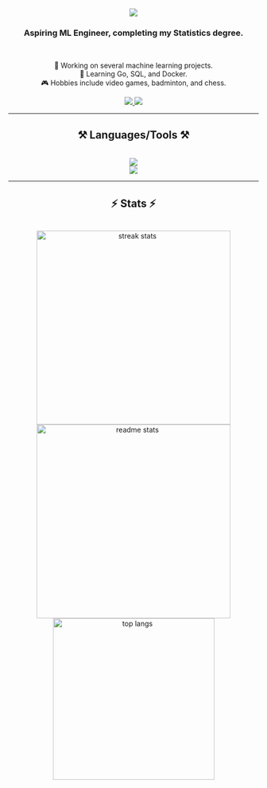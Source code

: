 <h1 align="center">
    <img src="https://readme-typing-svg.herokuapp.com/?font=Righteous&size=35&center=true&vCenter=true&width=500&height=70&duration=4000&lines=Hey+there!+👋;+I'm+Anish+Tiwari!;" />
</h1>
<h3 align="center">Aspiring ML Engineer, completing my Statistics degree.</h3>
<br/>
<div align="center">
 
🌱 Working on several machine learning projects.  
🧠 Learning Go, SQL, and Docker.  
🎮 Hobbies include video games, badminton, and chess.  
 </div>

  
<div align="center"> 
  <a href="mailto:anishtiwari425@gmail.com">
    <img src="https://img.shields.io/badge/Gmail-333333?style=for-the-badge&logo=gmail&logoColor=red" />
  </a>
  <a href="https://www.linkedin.com/in/anish-tiwari--/" target="_blank">
    <img src="https://img.shields.io/badge/LinkedIn-0077B5?style=for-the-badge&logo=linkedin&logoColor=white" target="_blank" />
  </a>
</div>
 <hr/>
<h2 align="center">⚒️ Languages/Tools ⚒️</h2>
<br/>
<div align="center">
  <img src="https://skillicons.dev/icons?i=python,r,cpp,c,java,golang,javascript,lua" /><br/>   
    <img src="https://skillicons.dev/icons?i=linux,vscode,neovim,github,bash,tensorflow,pytorch" />
<br/>    
</div>

<hr/>
<h2 align="center">⚡ Stats ⚡</h2>
<br>
<div align=center>
  <img width=390 src="https://streak-stats.demolab.com?user=Anish1337&theme=midnight-purple&border_radius=10" alt="streak stats"/>
  <img width=390 src="https://github-readme-stats-anish.vercel.app/api?username=Anish1337&count_private=true&show_icons=true&theme=midnight-purple&rank_icon=github&border_radius=10" alt="readme stats" />
  <br/>
  <img width=325 align="center" src="https://github-readme-stats-anish.vercel.app/api/top-langs/?username=Anish1337&hide=HTML&langs_count=8&layout=compact&theme=midnight-purple&border_radius=10&size_weight=0.5&count_weight=0.5&exclude_repo=github-readme-stats" alt="top langs" />
</div>


<br/><br/>
<!--[![Top Langs](https://github-readme-stats-anish.vercel.app/api/top-langs/?username=Anish1337&layout=pie&theme=midnight-purple)](https://github.com/Anish1337/github-readme-stats)
![Anish's GitHub stats](https://github-readme-stats-anish.vercel.app/api?username=Anish1337&theme=midnight-purple&hide=contribs,prs)
[![GitHub Streak](https://streak-stats.demolab.com?user=Anish1337&theme=midnight-purple)](https://git.io/streak-stats)
<hr/>

<picture>
  <source media="(prefers-color-scheme: dark)" srcset="https://raw.githubusercontent.com/tobiasmeyhoefer/tobiasmeyhoefer/output/github-snake-dark.svg" />
  <source media="(prefers-color-scheme: light)" srcset="https://raw.githubusercontent.com/tobiasmeyhoefer/tobiasmeyhoefer/output/github-snake.svg" />
  <img alt="github-snake" src="https://raw.githubusercontent.com/tobiasmeyhoefer/tobiasmeyhoefer/output/github-snake.svg" />
</picture>